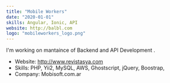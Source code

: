 ```yaml
---
title: "Mobile Workers"
date: "2020-01-01"
skills: Angular, Ionic, API 
website: http://balbl.com
logo: "mobileworkers_logo.png"
---
```


I'm working on mantaince of Backend and API Development .
- Website: http://www.revistasya.com
- Skills: PHP, Yii2, MySQL, AWS, Ghostscript, jQuery, Boostrap, 
- Company: Mobisoft.com.ar
